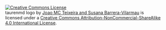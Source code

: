 <a rel="license" href="http://creativecommons.org/licenses/by-nc-sa/4.0/"><img alt="Creative Commons License" style="border-width:0" src="https://i.creativecommons.org/l/by-nc-sa/4.0/88x31.png" /></a><br /><span xmlns:dct="http://purl.org/dc/terms/" href="http://purl.org/dc/dcmitype/StillImage" property="dct:title" rel="dct:type">taurenmd logo</span> by <a xmlns:cc="http://creativecommons.org/ns#" href="https://viviendomochileros.com/sobre-nosotrs-about-us/" property="cc:attributionName" rel="cc:attributionURL">Joao MC Teixeira and Susana Barrera-Vilarmau</a> is licensed under a <a rel="license" href="http://creativecommons.org/licenses/by-nc-sa/4.0/">Creative Commons Attribution-NonCommercial-ShareAlike 4.0 International License</a>.

